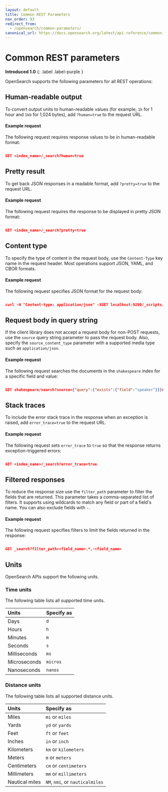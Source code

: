 ```yaml
---
layout: default
title: Common REST Parameters
nav_order: 93
redirect_from:
  - /opensearch/common-parameters/
canonical_url: https://docs.opensearch.org/latest/api-reference/common-parameters/
---
```


# Common REST parameters
**Introduced 1.0**
{: .label .label-purple }

OpenSearch supports the following parameters for all REST operations:

## Human-readable output

To convert output units to human-readable values (for example, `1h` for 1 hour and `1kb` for 1,024 bytes), add `?human=true` to the request URL.  

#### Example request

The following request requires response values to be in human-readable format:

```json

GET <index_name>/_search?human=true
```

## Pretty result

To get back JSON responses in a readable format, add `?pretty=true` to the request URL.  

#### Example request

The following request requires the response to be displayed in pretty JSON format:

```json

GET <index_name>/_search?pretty=true
```

## Content type

To specify the type of content in the request body, use the `Content-Type` key name in the request header. Most operations support JSON, YAML, and CBOR formats.  

#### Example request

The following request specifies JSON format for the request body:

```json

curl -H "Content-type: application/json" -XGET localhost:9200/_scripts/<template_name>
```

## Request body in query string

If the client library does not accept a request body for non-POST requests, use the `source` query string parameter to pass the request body. Also, specify the `source_content_type` parameter with a supported media type such as `application/json`.  


#### Example request

The following request searches the documents in the `shakespeare` index for a specific field and value:

```json

GET shakespeare/search?source={"query":{"exists":{"field":"speaker"}}}&source_content_type=application/json
```

## Stack traces

To include the error stack trace in the response when an exception is raised, add `error_trace=true` to the request URL.  

#### Example request

The following request sets `error_trace` to `true` so that the response returns exception-triggered errors:

```json

GET <index_name>/_search?error_trace=true
```

## Filtered responses

To reduce the response size use the `filter_path` parameter to filter the fields that are returned. This parameter takes a comma-separated list of filters. It supports using wildcards to match any field or part of a field's name. You can also exclude fields with `-`.  

#### Example request

The following request specifies filters to limit the fields returned in the response:

```json

GET _search?filter_path=<field_name>.*,-<field_name>
```

## Units

OpenSearch APIs support the following units.

### Time units

The following table lists all supported time units.

Units | Specify as
:--- | :---
Days | `d`
Hours | `h`
Minutes | `m`
Seconds | `s`
Milliseconds | `ms`
Microseconds | `micros`
Nanoseconds | `nanos`
 
### Distance units

The following table lists all supported distance units.

Units | Specify as
:--- | :---
Miles | `mi` or `miles`
Yards | `yd` or `yards`
Feet | `ft` or `feet`
Inches | `in` or `inch`
Kilometers | `km` or `kilometers`
Meters | `m` or `meters`
Centimeters | `cm` or `centimeters`
Millimeters | `mm` or `millimeters`
Nautical miles | `NM`, `nmi`, or `nauticalmiles` 
